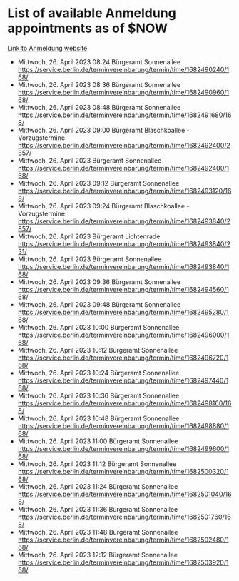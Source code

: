 # List of available Anmeldung appointments as of $NOW
[Link to Anmeldung website](https://service.berlin.de/terminvereinbarung/termin/tag.php?termin=1&anliegen[]=120686&dienstleisterlist=122210,122217,327316,122219,327312,122227,327314,122231,327346,122243,327348,122254,122252,329742,122260,329745,122262,329748,122271,327278,122273,327274,122277,327276,330436,122280,327294,122282,327290,122284,327292,122291,327270,122285,327266,122286,327264,122296,327268,150230,329760,122297,327286,122294,327284,122312,329763,122314,329775,122304,327330,122311,327334,122309,327332,317869,122281,327352,122279,329772,122283,122276,327324,122274,327326,122267,329766,122246,327318,122251,327320,122257,327322,122208,327298,122226,327300&herkunft=http%3A%2F%2Fservice.berlin.de%2Fdienstleistung%2F120686%2F)
- Mittwoch, 26. April 2023 08:24 Bürgeramt Sonnenallee https://service.berlin.de/terminvereinbarung/termin/time/1682490240/168/
- Mittwoch, 26. April 2023 08:36 Bürgeramt Sonnenallee https://service.berlin.de/terminvereinbarung/termin/time/1682490960/168/
- Mittwoch, 26. April 2023 08:48 Bürgeramt Sonnenallee https://service.berlin.de/terminvereinbarung/termin/time/1682491680/168/
- Mittwoch, 26. April 2023 09:00 Bürgeramt Blaschkoallee - Vorzugstermine https://service.berlin.de/terminvereinbarung/termin/time/1682492400/2857/
- Mittwoch, 26. April 2023  Bürgeramt Sonnenallee https://service.berlin.de/terminvereinbarung/termin/time/1682492400/168/
- Mittwoch, 26. April 2023 09:12 Bürgeramt Sonnenallee https://service.berlin.de/terminvereinbarung/termin/time/1682493120/168/
- Mittwoch, 26. April 2023 09:24 Bürgeramt Blaschkoallee - Vorzugstermine https://service.berlin.de/terminvereinbarung/termin/time/1682493840/2857/
- Mittwoch, 26. April 2023  Bürgeramt Lichtenrade https://service.berlin.de/terminvereinbarung/termin/time/1682493840/231/
- Mittwoch, 26. April 2023  Bürgeramt Sonnenallee https://service.berlin.de/terminvereinbarung/termin/time/1682493840/168/
- Mittwoch, 26. April 2023 09:36 Bürgeramt Sonnenallee https://service.berlin.de/terminvereinbarung/termin/time/1682494560/168/
- Mittwoch, 26. April 2023 09:48 Bürgeramt Sonnenallee https://service.berlin.de/terminvereinbarung/termin/time/1682495280/168/
- Mittwoch, 26. April 2023 10:00 Bürgeramt Sonnenallee https://service.berlin.de/terminvereinbarung/termin/time/1682496000/168/
- Mittwoch, 26. April 2023 10:12 Bürgeramt Sonnenallee https://service.berlin.de/terminvereinbarung/termin/time/1682496720/168/
- Mittwoch, 26. April 2023 10:24 Bürgeramt Sonnenallee https://service.berlin.de/terminvereinbarung/termin/time/1682497440/168/
- Mittwoch, 26. April 2023 10:36 Bürgeramt Sonnenallee https://service.berlin.de/terminvereinbarung/termin/time/1682498160/168/
- Mittwoch, 26. April 2023 10:48 Bürgeramt Sonnenallee https://service.berlin.de/terminvereinbarung/termin/time/1682498880/168/
- Mittwoch, 26. April 2023 11:00 Bürgeramt Sonnenallee https://service.berlin.de/terminvereinbarung/termin/time/1682499600/168/
- Mittwoch, 26. April 2023 11:12 Bürgeramt Sonnenallee https://service.berlin.de/terminvereinbarung/termin/time/1682500320/168/
- Mittwoch, 26. April 2023 11:24 Bürgeramt Sonnenallee https://service.berlin.de/terminvereinbarung/termin/time/1682501040/168/
- Mittwoch, 26. April 2023 11:36 Bürgeramt Sonnenallee https://service.berlin.de/terminvereinbarung/termin/time/1682501760/168/
- Mittwoch, 26. April 2023 11:48 Bürgeramt Sonnenallee https://service.berlin.de/terminvereinbarung/termin/time/1682502480/168/
- Mittwoch, 26. April 2023 12:12 Bürgeramt Sonnenallee https://service.berlin.de/terminvereinbarung/termin/time/1682503920/168/
